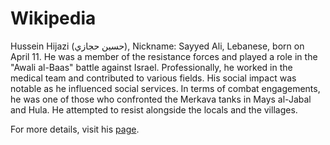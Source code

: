 
<!DOCTYPE html>
<html lang="en">

   

<body>
    <h1>Wikipedia</h1>
    <p>Hussein Hijazi (حسين حجازي), Nickname: Sayyed Ali, Lebanese, born on April 11. He was a member of the resistance forces and played a role in the "Awali al-Baas" battle against Israel. Professionally, he worked in the medical team and contributed to various fields. His social impact was notable as he influenced social services. In terms of combat engagements, he was one of those who confronted the Merkava tanks in Mays al-Jabal and Hula. He attempted to resist alongside the locals and the villages.</p>
    <p>For more details, visit his <a href="https://arz.wikipedia.com/hussein-hijazi"> page</a>.</p>
</body>
</html>
